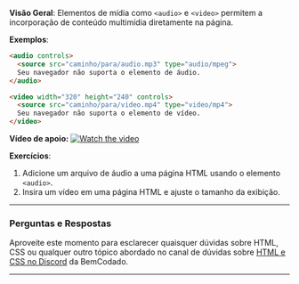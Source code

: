 **Visão Geral**:
Elementos de mídia como `<audio>` e `<video>` permitem a incorporação de conteúdo multimídia diretamente na página.

**Exemplos**:
```html
<audio controls>
  <source src="caminho/para/audio.mp3" type="audio/mpeg">
  Seu navegador não suporta o elemento de áudio.
</audio>

<video width="320" height="240" controls>
  <source src="caminho/para/video.mp4" type="video/mp4">
  Seu navegador não suporta o elemento de vídeo.
</video>
```

**Vídeo de apoio:**
[![Watch the video](https://i.ytimg.com/vi/WMD3kR5GBUI/hq720.jpg?sqp=-oaymwEcCNAFEJQDSFXyq4qpAw4IARUAAIhCGAFwAcABBg==&rs=AOn4CLDqbPV9AmTC7dd5m6fRYAm5zOtxbw)](https://www.youtube.com/watch?v=WMD3kR5GBUI)

**Exercícios**:
1. Adicione um arquivo de áudio a uma página HTML usando o elemento `<audio>`.
2. Insira um vídeo em uma página HTML e ajuste o tamanho da exibição.

---

### Perguntas e Respostas

Aproveite este momento para esclarecer quaisquer dúvidas sobre HTML, CSS ou qualquer outro tópico abordado no canal de dúvidas sobre [HTML e CSS no Discord](https://discord.com/channels/1224468395462754345/1224469321921859694) da BemCodado.

---
